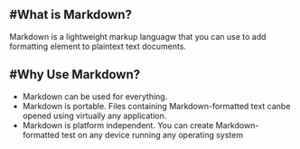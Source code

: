 #What is Markdown?
------------------
Markdown is a lightweight markup languagw that you can use to add formatting element to plaintext text documents.

#Why Use Markdown?
---------------
+ Markdown can be used for everything.
+ Markdown is portable. Files containing Markdown-formatted text canbe opened using virtually any application.
+ Markdown is platform independent. You can create Markdown-formatted test on any device running any operating system
